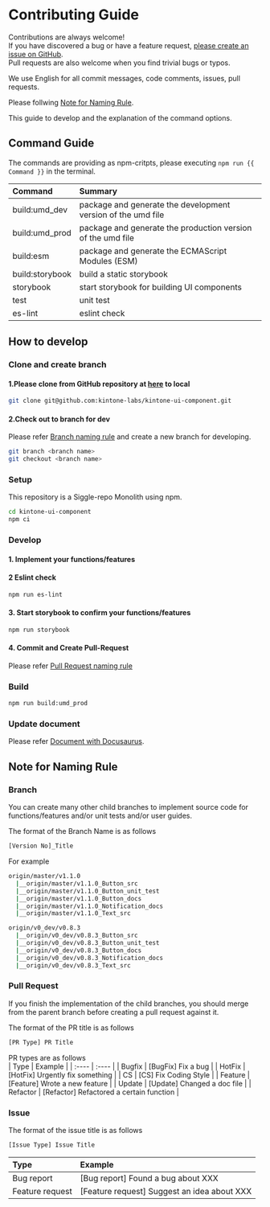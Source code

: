 # Contributing Guide

Contributions are always welcome!  
If you have discovered a bug or have a feature request, [please create an issue on GitHub](https://github.com/kintone-labs/kintone-ui-component/issues/new/choose).  
Pull requests are also welcome when you find trivial bugs or typos. 

We use English for all commit messages, code comments, issues, pull requests.  

Please follwing [Note for Naming Rule](#note-for-naming-rule).  


This guide to develop and the explanation of the command options.

## Command Guide

The commands are providing as npm-critpts, please executing `npm run {{ Command }}` in the terminal.

|Command| Summary|
| :---- | :---- |
|build:umd_dev|package and generate the development version of the umd file|
|build:umd_prod|package and generate the production version of the umd file|
|build:esm|package and generate the ECMAScript Modules (ESM)|
|build:storybook|build a static storybook|
|storybook|start storybook for building UI components|
|test|unit test|
|es-lint|eslint check|
## How to develop

### Clone and create branch

#### 1.Please clone from GitHub repository at [here](https://github.com/kintone-labs/kintone-ui-component) to local

```sh
git clone git@github.com:kintone-labs/kintone-ui-component.git
```

#### 2.Check out to branch for dev
Please refer [Branch naming rule](#Branch) and create a new branch for developing.
```sh
git branch <branch name>
git checkout <branch name>
```
### Setup
This repository is a Siggle-repo Monolith using npm.
```sh
cd kintone-ui-component
npm ci
```
### Develop
#### 1. Implement your functions/features
#### 2  Eslint check
```sh
npm run es-lint
```
#### 3. Start storybook to confirm your functions/features
```sh
npm run storybook
```
#### 4. Commit and Create Pull-Request
Please refer [Pull Request naming rule](#Pull-Request)  

### Build
```sh
npm run build:umd_prod
```
### Update document
Please refer [Document with Docusaurus](https://github.com/kintone-labs/kintone-ui-component/blob/master/docs/document/README.md).


## Note for Naming Rule

### Branch

You can create many other child branches to implement source code for functions/features and/or unit tests and/or user guides.

The format of the Branch Name is as follows  
```sh
[Version No]_Title
```
For example
```sh
origin/master/v1.1.0
  |__origin/master/v1.1.0_Button_src
  |__origin/master/v1.1.0_Button_unit_test
  |__origin/master/v1.1.0_Button_docs
  |__origin/master/v1.1.0_Notification_docs  
  |__origin/master/v1.1.0_Text_src

origin/v0_dev/v0.8.3
  |__origin/v0_dev/v0.8.3_Button_src
  |__origin/v0_dev/v0.8.3_Button_unit_test
  |__origin/v0_dev/v0.8.3_Button_docs
  |__origin/v0_dev/v0.8.3_Notification_docs  
  |__origin/v0_dev/v0.8.3_Text_src
```
### Pull Request

If you finish the implementation of the child branches, you should merge from the parent branch before creating a pull request against it.  

The format of the PR title is as follows  
```sh
[PR Type] PR Title
```

PR types are as follows  
| Type |	Example |
| :---- | :---- |
| Bugfix |	[BugFix] Fix a bug |
| HotFix |	[HotFix] Urgently fix something |
| CS | [CS] Fix Coding Style |
| Feature | [Feature] Wrote a new feature |
| Update | [Update] Changed a doc file |
| Refactor | [Refactor] Refactored a certain function |

### Issue

The format of the issue title is as follows  
```sh
[Issue Type] Issue Title  
```
|Type| Example|
|:----|:----|
|Bug report| [Bug report] Found a bug about XXX |
|Feature request|[Feature request] Suggest an idea about XXX|
